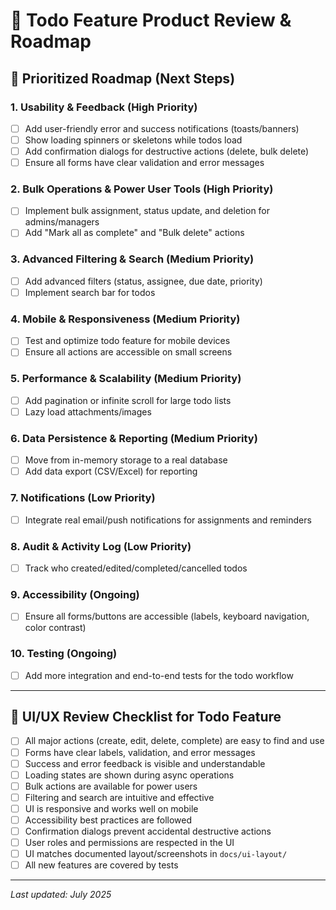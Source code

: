 # 📝 Todo Feature Product Review & Roadmap

## 🚀 Prioritized Roadmap (Next Steps)

### 1. Usability & Feedback (High Priority)
- [ ] Add user-friendly error and success notifications (toasts/banners)
- [ ] Show loading spinners or skeletons while todos load
- [ ] Add confirmation dialogs for destructive actions (delete, bulk delete)
- [ ] Ensure all forms have clear validation and error messages

### 2. Bulk Operations & Power User Tools (High Priority)
- [ ] Implement bulk assignment, status update, and deletion for admins/managers
- [ ] Add "Mark all as complete" and "Bulk delete" actions

### 3. Advanced Filtering & Search (Medium Priority)
- [ ] Add advanced filters (status, assignee, due date, priority)
- [ ] Implement search bar for todos

### 4. Mobile & Responsiveness (Medium Priority)
- [ ] Test and optimize todo feature for mobile devices
- [ ] Ensure all actions are accessible on small screens

### 5. Performance & Scalability (Medium Priority)
- [ ] Add pagination or infinite scroll for large todo lists
- [ ] Lazy load attachments/images

### 6. Data Persistence & Reporting (Medium Priority)
- [ ] Move from in-memory storage to a real database
- [ ] Add data export (CSV/Excel) for reporting

### 7. Notifications (Low Priority)
- [ ] Integrate real email/push notifications for assignments and reminders

### 8. Audit & Activity Log (Low Priority)
- [ ] Track who created/edited/completed/cancelled todos

### 9. Accessibility (Ongoing)
- [ ] Ensure all forms/buttons are accessible (labels, keyboard navigation, color contrast)

### 10. Testing (Ongoing)
- [ ] Add more integration and end-to-end tests for the todo workflow

---

## 🧩 UI/UX Review Checklist for Todo Feature

- [ ] All major actions (create, edit, delete, complete) are easy to find and use
- [ ] Forms have clear labels, validation, and error messages
- [ ] Success and error feedback is visible and understandable
- [ ] Loading states are shown during async operations
- [ ] Bulk actions are available for power users
- [ ] Filtering and search are intuitive and effective
- [ ] UI is responsive and works well on mobile
- [ ] Accessibility best practices are followed
- [ ] Confirmation dialogs prevent accidental destructive actions
- [ ] User roles and permissions are respected in the UI
- [ ] UI matches documented layout/screenshots in `docs/ui-layout/`
- [ ] All new features are covered by tests

---

*Last updated: July 2025* 